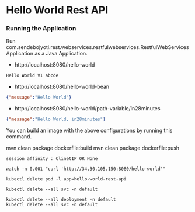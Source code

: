 # Hello World Rest API

### Running the Application

Run com.sendebojyoti.rest.webservices.restfulwebservices.RestfulWebServicesApplication as a Java Application.

- http://localhost:8080/hello-world

```txt
Hello World V1 abcde
```

- http://localhost:8080/hello-world-bean

```json
{"message":"Hello World"}
```

- http://localhost:8080/hello-world/path-variable/in28minutes

```json
{"message":"Hello World, in28minutes"}

```

You can build an image with the above configurations by running this command.

mvn clean package dockerfile:build
mvn clean package dockerfile:push

```
session affinity : ClinetIP OR None 

watch -n 0.001 "curl 'http://34.30.105.150:8080/hello-world'"
```
```
kubectl delete pod -l app=hello-world-rest-api

kubectl delete --all svc -n default

kubectl delete --all deployment -n default
kubectl delete --all svc -n default

```